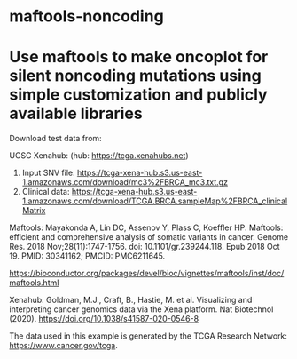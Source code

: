# maftools-noncoding


# Use maftools to make oncoplot for silent noncoding mutations using simple customization and publicly available libraries 

Download test data from:

UCSC Xenahub: (hub: https://tcga.xenahubs.net)

1. Input SNV file: https://tcga-xena-hub.s3.us-east-1.amazonaws.com/download/mc3%2FBRCA_mc3.txt.gz 
2. Clinical data: https://tcga-xena-hub.s3.us-east-1.amazonaws.com/download/TCGA.BRCA.sampleMap%2FBRCA_clinicalMatrix


Maftools: Mayakonda A, Lin DC, Assenov Y, Plass C, Koeffler HP. Maftools: efficient and comprehensive analysis of somatic variants in cancer. Genome Res. 2018 Nov;28(11):1747-1756. doi: 10.1101/gr.239244.118. Epub 2018 Oct 19. PMID: 30341162; PMCID: PMC6211645.

https://bioconductor.org/packages/devel/bioc/vignettes/maftools/inst/doc/maftools.html

Xenahub: Goldman, M.J., Craft, B., Hastie, M. et al. Visualizing and interpreting cancer genomics data via the Xena platform. Nat Biotechnol (2020). https://doi.org/10.1038/s41587-020-0546-8

The data used in this example is generated by the TCGA Research Network: https://www.cancer.gov/tcga.
